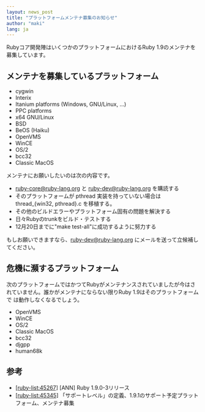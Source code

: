 ```yaml
---
layout: news_post
title: "プラットフォームメンテナ募集のお知らせ"
author: "maki"
lang: ja
---
```


Rubyコア開発陣はいくつかのプラットフォームにおけるRuby 1.9のメンテナを募集しています。

## メンテナを募集しているプラットフォーム

* cygwin
* Interix
* Itanium platforms (Windows, GNU/Linux, ...)
* PPC platforms
* x64 GNU/Linux
* BSD
* BeOS (Haiku)
* OpenVMS
* WinCE
* OS/2
* bcc32
* Classic MacOS

メンテナにお願いしたいのは次の内容です。

* ruby-core@ruby-lang.org と ruby-dev@ruby-lang.org を購読する
* そのプラットフォームが pthread 実装を持っていない場合は thread\_\{win32, pthread}.c を移植する。
* その他のビルドエラーやプラットフォーム固有の問題を解決する
* 日々Rubyのtrunkをビルド・テストする
* 12月20日までに\"make test-all\"に成功するように努力する

もしお願いできますなら、ruby-dev@ruby-lang.org にメールを送って立候補してください。

## 危機に瀕するプラットフォーム

次のプラットフォームではかつてRubyがメンテナンスされていましたが今はされていません。誰かがメンテナにならない限りRuby
1.9はそのプラットフォームで は動作しなくなるでしょう。

* OpenVMS
* WinCE
* OS/2
* Classic MacOS
* bcc32
* djgpp
* human68k

## 参考

* [\[ruby-list:45267\]][1] \[ANN\] Ruby 1.9.0-3リリース
* [\[ruby-list:45345\]][2] 「サポートレベル」の定義、1.9.1のサポート予定プラットフォーム、メンテナ募集



[1]: https://blade.ruby-lang.org/ruby-list/45267
[2]: https://blade.ruby-lang.org/ruby-list/45345

